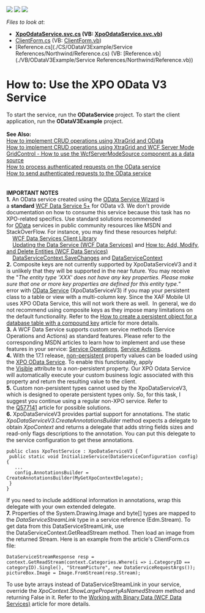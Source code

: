 <!-- default badges list -->
![](https://img.shields.io/endpoint?url=https://codecentral.devexpress.com/api/v1/VersionRange/128586353/13.1.4%2B)
[![](https://img.shields.io/badge/Open_in_DevExpress_Support_Center-FF7200?style=flat-square&logo=DevExpress&logoColor=white)](https://supportcenter.devexpress.com/ticket/details/E4389)
[![](https://img.shields.io/badge/📖_How_to_use_DevExpress_Examples-e9f6fc?style=flat-square)](https://docs.devexpress.com/GeneralInformation/403183)
<!-- default badges end -->
<!-- default file list -->
*Files to look at*:

* **[XpoOdataService.svc.cs](./CS/ODataService/XpoOdataService.svc.cs) (VB: [XpoOdataService.svc.vb](./VB/ODataService/XpoOdataService.svc.vb))**
* [ClientForm.cs](./CS/ODataV3Example/ClientForm.cs) (VB: [ClientForm.vb](./VB/ODataV3Example/ClientForm.vb))
* [Reference.cs](./CS/ODataV3Example/Service References/Northwind/Reference.cs) (VB: [Reference.vb](./VB/ODataV3Example/Service References/Northwind/Reference.vb))
<!-- default file list end -->
# How to: Use the XPO OData V3 Service


<p>To start the service, run the <strong>ODataService </strong>project. To start the client application, run the <strong>ODataV3Example</strong> project.<br><br><strong>See Also:</strong><br><a href="https://www.devexpress.com/Support/Center/p/E4070">How to implement CRUD operations using XtraGrid and OData</a><br><a href="https://www.devexpress.com/Support/Center/p/E4365">How to implement CRUD operations using XtraGrid and WCF Server Mode</a><br><a href="https://www.devexpress.com/Support/Center/p/K18557">GridControl - How to use the WcfServerModeSource component as a data source</a><br><a href="https://www.devexpress.com/Support/Center/p/E4403">How to process authenticated requests on the OData service</a><br><a href="https://www.devexpress.com/Support/Center/p/E4460">How to send authenticated requests to the OData service</a><br><br><br><strong>IMPORTANT NOTES</strong><br><strong>1.</strong> An OData service created using the <a href="https://documentation.devexpress.com/CoreLibraries/CustomDocument14812.aspx">OData Service Wizard</a> is a <strong>standard</strong> <a href="https://msdn.microsoft.com/library/hh487257(v=vs.103).aspx">WCF Data Service 5+</a> for OData v3. We don't provide documentation on how to consume this service because this task has no XPO-related specifics. Use standard solutions recommended for <a href="http://www.odata.org/">OData</a> services in public community resources like MSDN and StackOverFlow. For instance, you may find these resources helpful:<br>    <a href="https://msdn.microsoft.com/en-us/library/cc668772.aspx">WCF Data Services Client Library</a> <br>    <a href="https://docs.microsoft.com/en-us/dotnet/framework/data/wcf/updating-the-data-service-wcf-data-services">Updating the Data Service (WCF Data Services)</a> and <a href="https://msdn.microsoft.com/en-us/library/dd756368(v=vs.110).aspx">How to: Add, Modify, and Delete Entities (WCF Data Services)</a> <br>    <a href="https://msdn.microsoft.com/en-us/library/cc646716(v=vs.110).aspx">DataServiceContext.SaveChanges</a> and <a href="https://msdn.microsoft.com/en-us/library/system.data.services.client.dataservicecontext.aspx">DataServiceContext</a> <br><strong>2.</strong> Composite keys are not currently supported by XpoDataServiceV3 and it is unlikely that they will be supported in the near future. You may receive the "<em>The entity type 'XXX' does not have any key properties. Please make sure that one or more key properties are defined for this entity type.</em>" error with <a href="https://documentation.devexpress.com/CoreLibraries/14812/DevExpress-ORM-Tool/Design-Time-Features/OData-Service-Wizard">OData Service</a> (XpoDataServiceV3) if you map your persistent class to a table or view with a multi-column key. Since the XAF Mobile UI uses XPO OData Service, this will not work there as well.  In general, we do not recommend using composite keys as they impose many limitations on the default functionality. Refer to the <a href="https://www.devexpress.com/Support/Center/p/A2615">How to create a persistent object for a database table with a compound key</a> article for more details.<br><strong>3.</strong> A WCF Data Service supports custom service methods (Service Operations and Actions) as standard features. Please refer to the corresponding MSDN articles to learn how to implement and use these features in your service: <a href="http://msdn.microsoft.com/en-us/library/cc668788%28v=vs.103%29">Service Operations</a>, <a href="http://msdn.microsoft.com/en-us/library/hh859851%28v=vs.103%29">Service Actions</a>.<br><strong>4.</strong> With the 17.1 release, <a href="https://help.devexpress.com/#CoreLibraries/CustomDocument2056">non-persistent</a> property values can be loaded using the <a href="https://help.devexpress.com/#CoreLibraries/CustomDocument14812">XPO OData Service</a>. To enable this functionality, apply the <a href="https://help.devexpress.com/#CoreLibraries/clsDevExpressXpoVisibleAttributetopic">Visible</a> attribute to a non-persistent property. Our XPO Odata Service will automatically execute your custom business logic associated with this property and return the resulting value to the client.<br><strong>5.</strong> Custom non-persistent types cannot used by the XpoDataServiceV3, which is designed to operate persistent types only. So, for this task, I suggest you continue using a regular non-XPO service. Refer to the <a href="https://www.devexpress.com/Support/Center/p/Q577141">Q577141</a> article for possible solutions.<br><strong>6.</strong> XpoDataServiceV3 provides partial support for annotations. The static <em>XpoDataServiceV3.CreateAnnotationsBuilder</em> method expects a delegate to obtain <em>XpoContext</em> and returns a delegate that adds string fields sizes and read-only flags descriptions to the annotation. You can put this delegate to the service configuration to get these annotations.</p>
<pre class="cr-code"><code>public class XpoTestService : XpoDataServiceV3 {
 public static void InitializeService(DataServiceConfiguration config) {
   ...
   config.AnnotationsBuilder = CreateAnnotationsBuilder(MyGetXpoContextDelegate);
 }
}</code></pre>
<p>If you need to include additional information in annotations, wrap this delegate with your own extended delegate.<br><strong>7.</strong> Properties of the System.Drawing.Image and byte[] types are mapped to the <em>DataServiceStreamLink</em> type in a service reference (Edm.Stream). To get data from this DataServiceStreamLink, use the DataServiceContext.GetReadStream method. Then load an image from the returned Stream. Here is an example from the article's ClientForm.cs file:</p>
<pre class="cr-code"><code>DataServiceStreamResponse resp = context.GetReadStream(context.Categories.Where(i => i.CategoryID == categoryID).Single(), "StreamPicture", new DataServiceRequestArgs());
pictureBox.Image = Image.FromStream(resp.Stream);</code></pre>
<p>To use byte arrays instead of DataServiceStreamLink in your service, override the <em>XpoContext.ShowLargePropertyAsNamedStream</em> method and returning False in it. Refer to the <a href="https://docs.microsoft.com/en-us/dotnet/framework/data/wcf/working-with-binary-data-wcf-data-services">Working with Binary Data (WCF Data Services)</a> article for more details.</p>

<br/>


